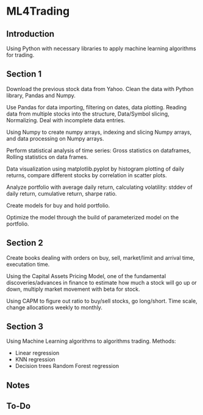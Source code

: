 # ML4Trading

## Introduction

Using Python with necessary libraries to apply machine learning algorithms for trading. 

## Section 1

Download the previous stock data from Yahoo. Clean the data with Python library, Pandas and Numpy.


Use Pandas for data importing, filtering on dates, data plotting. Reading data from multiple stocks into the structure, Data/Symbol slicing, Normalizing. Deal with incomplete data entries.


Using Numpy to create numpy arrays, indexing and slicing Numpy arrays, and data processing on Numpy arrays. 


Perform statistical analysis of time series: Gross statistics on dataframes, Rolling statistics on data frames.


Data visualization using matplotlib.pyplot by histogram plotting of daily returns, compare different stocks by correlation in scatter plots.


Analyze portfolio with average daily return, calculating volatility: stddev of daily return, cumulative return, sharpe ratio.


Create models for buy and hold portfolio.


Optimize the model through the build of parameterized model on the portfolio.


## Section 2

Create books dealing with orders on buy, sell, market/limit and arrival time, executation time.

Using the Capital Assets Pricing Model, one of the fundamental discoveries/advances in finance to estimate how much a stock will go up or down, multiply market movement with beta for stock. 

Using CAPM to figure out ratio to buy/sell stocks, go long/short. Time scale, change allocations weekly to monthly.

## Section 3

Using Machine Learning algorithms to algorithms trading.
Methods:
* Linear regression
* KNN regression
* Decision trees Random Forest regression



## Notes



## To-Do
